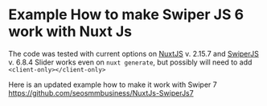 # Example How to make Swiper JS 6 work with Nuxt Js

The code was tested with current options on [NuxtJS](https://nuxtjs.org/) v. 2.15.7 and [SwiperJS](https://swiperjs.com/) v. 6.8.4
Slider works even on `nuxt generate`, but possibly will need to add `<client-only></client-only>`

Here is an updated example how to make it work with Swiper 7
https://github.com/seosmmbusiness/NuxtJs-SwiperJs7

